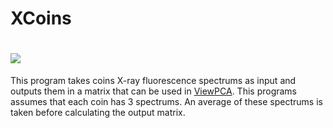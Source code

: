 # XCoins

# ![](images/xcoins.png)

This program takes coins X-ray fluorescence spectrums as input and outputs them
in a matrix that can be used in [ViewPCA](https://github.com/wwmm/viewpca). This programs assumes that each coin has
3 spectrums. An average of these spectrums is taken before calculating the output
matrix.
